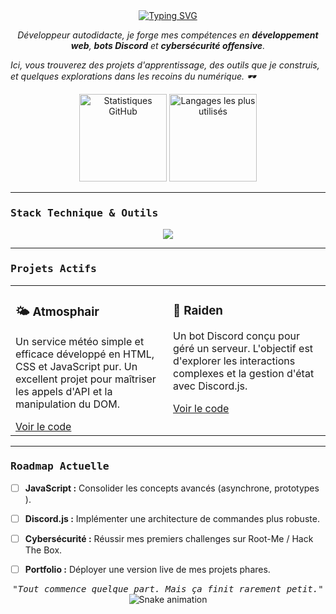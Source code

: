 <div align="center">
  <a href="https://git.io/typing-svg"><img src="https://readme-typing-svg.demolab.com?font=Fira+Code&weight=700&size=25&pause=1000&color=00B8A9&center=true&vCenter=true&width=435&lines=Salut%2C+je+suis+Sora;%20D%C3%A9veloppeur+%7C+Pentester+en+devenir;%20Passionn%C3%A9+d'OSINT+%26+de+Cybers%C3%A9curit%C3%A9" alt="Typing SVG" /></a>
</div>

<p align="center">
  <em>Développeur autodidacte, je forge mes compétences en <strong>développement web</strong>, <strong>bots Discord</strong> et <strong>cybersécurité offensive</strong>.  

  Ici, vous trouverez des projets d'apprentissage, des outils que je construis, et quelques explorations dans les recoins du numérique. 🕶️</em>
</p>

<div align="center">
  <img src="https://github-readme-stats.vercel.app/api?username=sora-tag&show_icons=true&theme=tokyonight&include_all_commits=true&count_private=true&hide_border=true&bg_color=1A1B27" height="140" alt="Statistiques GitHub"/>
  <img src="https://github-readme-stats.vercel.app/api/top-langs/?username=sora-tag&layout=compact&langs_count=6&theme=tokyonight&hide_border=true&bg_color=1A1B27" height="140" alt="Langages les plus utilisés"/>
</div>

---

### <samp>Stack Technique & Outils</samp>

<p align="center">
  <a href="https://skillicons.dev">
    <img src="https://skillicons.dev/icons?i=js,python,html,css,discordjs,vscode,git,linux&perline=4" />
  </a>
</p>

---

### <samp>Projets Actifs</samp>

<table width="100%">
  <tr>
    <td width="50%" valign="top">
      <h3>🌤️ Atmosphair</h3>
      <p>Un service météo simple et efficace développé en HTML, CSS et JavaScript pur. Un excellent projet pour maîtriser les appels d'API et la manipulation du DOM.</p>
      <a href="LIEN_VERS_LE_PROJET_ATMOSPHAIR">Voir le code</a>
    </td>
    <td width="50%" valign="top">
      <h3>🤖 Raiden </h3>
      <p>Un bot Discord conçu pour géré un serveur. L'objectif est d'explorer les interactions complexes et la gestion d'état avec Discord.js.</p>
      <a href="LIEN_VERS_LE_PROJET_KAORI">Voir le code</a>
    </td>
  </tr>
</table>

---

### <samp>Roadmap Actuelle</samp>

- [ ] **JavaScript :** Consolider les concepts avancés (asynchrone, prototypes ).
- [ ] **Discord.js :** Implémenter une architecture de commandes plus robuste.
- [ ] **Cybersécurité :** Réussir mes premiers challenges sur Root-Me / Hack The Box.
- [ ] **Portfolio :** Déployer une version live de mes projets phares.

  


<div align="center">
  <samp><em>"Tout commence quelque part. Mais ça finit rarement petit."</em></samp>
</div>


<div align="center">
  <img src="https://raw.githubusercontent.com/VOTRE_USERNAME_GITHUB/VOTRE_USERNAME_GITHUB/output/github-contribution-grid-snake.svg" alt="Snake animation" />
</div>

